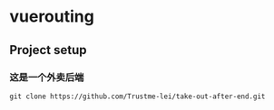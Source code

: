 # vuerouting

## Project setup
### 这是一个外卖后端
```
git clone https://github.com/Trustme-lei/take-out-after-end.git
```

